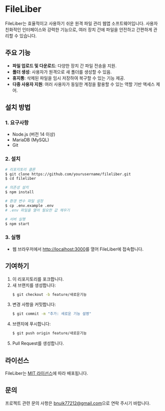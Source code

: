 # FileLiber

FileLiber는 효율적이고 사용하기 쉬운 원격 파일 관리 웹앱 소프트웨어입니다. 사용자 친화적인 인터페이스와 강력한 기능으로, 여러 장치 간에 파일을 안전하고 간편하게 관리할 수 있습니다.

## 주요 기능

- **파일 업로드 및 다운로드**: 다양한 장치 간 파일 전송을 지원.
- **폴더 생성**: 사용자가 원격으로 새 폴더를 생성할 수 있음.
- **휴지통**: 삭제된 파일을 임시 저장하여 복구할 수 있는 기능 제공.
- **다중 사용자 지원**: 여러 사용자가 동일한 계정을 활용할 수 있는 역할 기반 액세스 제어.

## 설치 방법

### 1. 요구사항
- Node.js (버전 14 이상)
- MariaDB (MySQL)
- Git

### 2. 설치
```bash
# 리포지토리 클론
$ git clone https://github.com/yourusername/fileliber.git
$ cd fileliber

# 의존성 설치
$ npm install

# 환경 변수 파일 설정
$ cp .env.example .env
# .env 파일을 열어 필요한 값 채우기

# 서버 실행
$ npm start
```

### 3. 실행
- 웹 브라우저에서 [http://localhost:3000](http://localhost:3000)를 열어 FileLiber에 접속합니다.

## 기여하기

1. 이 리포지토리를 포크합니다.
2. 새 브랜치를 생성합니다:
   ```bash
   $ git checkout -b feature/새로운기능
   ```
3. 변경 사항을 커밋합니다:
   ```bash
   $ git commit -m "추가: 새로운 기능 설명"
   ```
4. 브랜치에 푸시합니다:
   ```bash
   $ git push origin feature/새로운기능
   ```
5. Pull Request를 생성합니다.

## 라이선스

FileLiber는 [MIT 라이선스](LICENSE)에 따라 배포됩니다.

## 문의

프로젝트 관련 문의 사항은 [bnuik77212@gmail.com](mailto:bnuik77212@gmail.com)으로 연락 주시기 바랍니다.